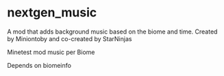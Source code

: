 # nextgen_music
A mod that adds background music based on the biome and time.  Created by Miniontoby and co-created by StarNinjas

Minetest mod music per Biome

Depends on biomeinfo
